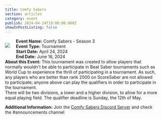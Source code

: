 ```yaml
---
title: Comfy Sabers
section: articles
category: event
publish: 2024-04-24T19:00:00.000Z
showInPostListing: false
---
```


<div class="image">
    <p>
        <img src="/uploads/banner.png">
    </p>
</div>

**Event Name:** Comfy Sabers - Season 3
\
**Event Type:** Tournament
\
**Start Date:** April 24, 2024
\
**End Date:** June 16, 2024
\
**About this Event:** This tournament was created to allow players that normally wouldn't be able to participate in Beat Saber tournaments such as World Cup to experience the thrill of participating in a tournament. As such, any players who are better than rank 2000 on ScoreSaber are not allowed to participate; anyone above can play the qualifiers in order to participate in the tournament.
\
There will be two divisions, a lower and a higher division, to allow for a more equal playing field. The qualifier deadline is Sunday, the 12th of May.

**Additional Information:** Join the [Comfy Sabers Discord Server](https://discord.gg/DP2d9kAzga) and check the #announcements channel

<style>
.image {
  float: left;
  padding: 0px 20px 20px 0px;
}
</style>
